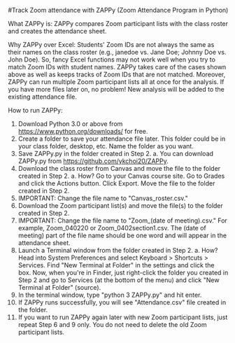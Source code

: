 #Track Zoom attendance with ZAPPy 
(Zoom Attendance Program in Python)


What ZAPPy is:
ZAPPy compares Zoom participant lists with the class roster and creates the attendance sheet. 

Why ZAPPy over Excel:
Students' Zoom IDs are not always the same as their names on the class roster (e.g., janedoe vs. Jane Doe; Johnny Doe vs. John Doe). So, fancy Excel functions may not work well when you try to match Zoom IDs with student names. ZAPPy takes care of the cases shown above as well as keeps tracks of Zoom IDs that are not matched. Moreover, ZAPPy can run multiple Zoom participant lists all at once for the analysis. If you have more files later on, no problem! New analysis will be added to the existing attendance file.

How to run ZAPPy:
1. Download Python 3.0 or above from https://www.python.org/downloads/ for free.
2. Create a folder to save your attendance file later. This folder could be in your class folder, desktop, etc. Name the folder as you want.
3. Save ZAPPy.py in the folder created in Step 2.
a. You can download ZAPPy.py from https://github.com/ykchoi20/ZAPPy.
4. Download the class roster from Canvas and move the file to the folder created in Step 2. 
a. How? Go to your Canvas course site. Go to Grades and click the Actions button. Click Export. Move the file to the folder created in Step 2.
5. IMPORTANT: Change the file name to "Canvas_roster.csv." 
6. Download the Zoom participant list(s) and move the file(s) to the folder created in Step 2. 
7. IMPORTANT: Change the file name to "Zoom_(date of meeting).csv." For example, Zoom_040220 or Zoom_0402section1.csv. The (date of meeting) part of the file name should be one word and will appear in the attendance sheet.
8. Launch a Terminal window from the folder created in Step 2.
a. How? Head into System Preferences and select Keyboard > Shortcuts > Services. Find "New Terminal at Folder" in the settings and click the box. Now, when you're in Finder, just right-click the folder you created in Step 2 and go to Services (at the bottom of the menu) and click "New Terminal at Folder" (source).
9. In the terminal window, type "python 3 ZAPPy.py" and hit enter.
10. If ZAPPy runs successfully, you will see "Attendance.csv" file created in the folder.
11. If you want to run ZAPPy again later with new Zoom participant lists, just repeat Step 6 and 9 only. You do not need to delete the old Zoom participant lists.

